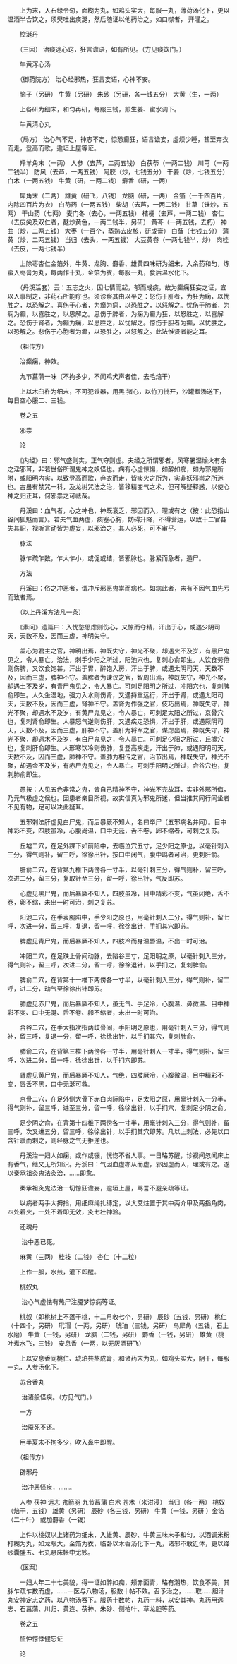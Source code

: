 <!-- { "loadSidebar": true } -->
　　上为末，入石绿令匀，面糊为丸，如鸡头实大，每服一丸，薄荷汤化下，更以温酒半合饮之，须臾吐出痰涎，然后随证以他药治之。如口噤者， 开灌之。

　　控涎丹

　　（三因） 治痰迷心窍，狂言谵语，如有所见。（方见痰饮门。）

　　牛黄泻心汤

　　（御药院方） 治心经邪热，狂言妄语，心神不安。

　　脑子（另研） 牛黄（另研） 朱砂（另研，各一钱五分） 大黄（生，一两）

　　上各研为细末，和匀再研，每服三钱，煎生姜、蜜水调下。

　　牛黄清心丸

　　（局方） 治心气不足，神志不定，惊恐癫狂，语言谵妄，虚烦少睡，甚至弃衣而走，登高而歌，逾垣上屋等证。

　　羚羊角末（一两） 人参（去芦，二两五钱） 白茯苓（一两二钱） 川芎（一两二钱半） 防风（去芦，一两五钱） 阿胶（炒，七钱五分） 干姜（炒，七钱五分） 白术（一两五钱） 牛黄（研，一两二钱） 麝香（研，一两）

　　犀角末（二两） 雄黄（研飞，八钱） 龙脑（研，一两） 金箔（一千四百片，内除四百片为衣） 白芍药（一两五钱） 柴胡（去芦，一两二钱） 甘草（锉炒，五两） 干山药（七两） 麦门冬（去心，一两五钱） 桔梗（去芦，一两二钱） 杏仁（去皮尖及双仁者，麸炒黄色，一两二钱半，另研） 黄芩（一两五钱，去朽） 神曲（炒，二两五钱） 大枣（一百个，蒸熟去皮核，研成膏） 白蔹（七钱五分） 蒲黄（炒，二两五钱） 当归（去头，一两五钱） 大豆黄卷（一两七钱半，炒） 肉桂（去皮，一两七钱半）

　　上除枣杏仁金箔外，牛黄、龙胸、麝香、雄黄四味研为细末，入余药和匀，炼蜜入枣膏为丸，每两作十丸，金箔为衣，每服一丸，食后温水化下。

　　（丹溪活套）云：五志之火，因七情而起，郁而成痰，故为癫痫狂妄之证，宜以人事制之，非药石所能疗也。须诊察其由以平之：怒伤于肝者，为狂为痫，以忧胜之，以恐解之。喜伤于心者，为癫为痫，以恐胜之，以怒解之。忧伤于肺者，为痫为癫，以喜胜之，以思解之。思伤于脾者，为痫为癫为狂，以怒胜之，以喜解之。恐伤于肾者，为癫为痫，以思胜之，以忧解之。惊伤于胆者为癫，以忧胜之，以恐解之。悲伤于心胞者为癫，以恐胜之，以怒解之。此法惟贤者能之耳。

　　（祖传方）

　　治癫痫，神效。

　　九节菖蒲一味（不拘多少，不闻鸡犬声者佳，去毛焙干）

　　上以木臼杵为细末，不可犯铁器，用黑 猪心，以竹刀批开，沙罐煮汤送下，每日空心服二、三钱。

　　卷之五

　　邪祟

　　论

　　《内经》曰：邪气盛则实，正气夺则虚。夫经之所谓邪者，风寒暑湿燥火有余之淫邪耳，非若世俗所谓鬼神之妖怪也。病有心虚惊惕，如醉如痴，如为邪鬼所附，或阳明内实，以致登高而歌，弃衣而走，皆痰火之所为，实非妖邪祟之所迷也。古虽有禁咒一科，及龙树咒法之治，皆移精变气之术，但可解疑释惑，以使心神之归正耳，何邪祟之可祛哉。

　　丹溪曰：血气者，心之神也，神既衰乏，邪因而入，理或有之（按：此恐指山谷间狐魅而言）。若夫气血两虚，痰塞心胸，妨碍升降，不得营运，以致十二官各失其职，视听言动皆为虚妄，以邪治之，其人必死，可不审乎。

　　脉法

　　脉乍疏乍数，乍大乍小，或促或结，皆邪脉也。脉紧而急者，遁尸。

　　方法

　　丹溪曰：俗之冲恶者，谓冲斥邪恶鬼祟而病也。如病此者，未有不因气血先亏而致者焉。

　　（以上丹溪方法凡一条）

　　《素问》遗篇曰：入忧愁思虑则伤心，又惊而夺精，汗出于心，或遇少阴司天，天数不及，因而三虚，神明失守。

　　盖心为君主之官，神明出焉，神既失守，神光不聚，却遇火不及岁，有黑尸鬼见之，令人暴亡。治法，刺手少阳之所过，阳池穴也，复刺心俞即生。人饮食劳倦则伤脾，又饮食饱甚，汗出于胃，醉饱入房，汗出于脾，或遇太阴司天，天数不及，因而三虚，脾神不守。盖脾者为谏议之官，智周出焉，神既失守，神光不聚，却遇土不及岁，有青尸鬼见之，令人暴亡。可刺足阳明之所过，冲阳穴也，复刺脾俞即生。人久坐湿地，强力入水则伤肾，又遇持重远行，汗出于肾，或遇太阳司天，天数不及，因而三虚，肾神不守。盖肾为作强之官，伎巧出焉，神既失守，神光不聚，却遇水不及岁，有黄尸鬼见之，令人暴亡，可刺足太阳之所过，京骨穴也，复刺肾俞即生。人暴怒气逆则伤肝，又遇疾走恐惧，汗出于肝，或遇厥阴司天，天数不及，因而三虚，肝神不守。盖肝为将军之官，谋虑出焉，神既失守，神光不聚，却遇木不及岁，有白尸鬼见之，令人暴亡。可刺足少阳之所过，丘墟穴也，复刺肝俞即生。人形寒饮冷则伤肺，复登高疾走，汗出于肺，或遇阳明司天，天数不及，因而三虚，肺神不守。盖肺为相传之官，治节出焉，神既失守，神光不聚，却遇金不及岁，有赤尸鬼见之，令人暴亡。可刺手阳明之所过，合谷穴也，复刺肺俞即生。

　　愚按：人见五色非常之鬼，皆自己精神不守，神光不完故耳，实非外邪所侮，乃元气极虚之候也。因患者亲目所视，故实信真为邪鬼所迷，但当推其同行同坐者不见有物，足可以决此疑耳。

　　五邪刺法肝虚见白尸鬼，而后暴厥不知人，名曰卒尸（五邪病名并同）。目中神彩不变，四肢虽冷，心腹尚温，口中无涎，舌不卷，卵不缩者，可刺之复苏。

　　丘墟二穴，在足外踝下如前陷中，去临泣穴五寸，足少阳之原也，以毫针刺入三分，得气则补，留三呼，徐徐出针，按口中闭气，腹中鸣者可治，更刺肝俞。

　　肝俞二穴，在背第九椎下两傍各一寸半，以毫针刺三分，得气则补，留三呼，次进二分，留三分，复取针至三分，留一呼，徐出针，气反即苏。

　　心虚见黑尸鬼，而后暴厥不知人，四肢虽冷，目中精彩不变，气虽闭绝，舌不卷，卵不缩，未出一时可治，刺之复苏。

　　阳池二穴，在手表腕陷中，手少阳之原也，用毫针刺入二分，得气则补，留七呼，次进一分，留三呼，复退，留一呼，徐徐出针，手扪其穴即苏。

　　脾虚见青尸鬼，而后暴厥不知人，四肢冷而身温唇温，不出一时可治。

　　冲阳二穴，在足趺上骨间动脉，去陷谷三寸，足阳明之原，以毫针刺入三分，得气则补，留三呼，次进二分，留一呼，徐徐退针，以手扪之，复刺脾俞。

　　脾俞二穴，在背第十一椎下两傍各一寸半，以毫针刺入三分，得气则补，留二呼，进二分，动气至徐徐出针即苏。

　　肺虚见赤尸鬼，而后暴厥不知人，虽无气、手足冷，心腹温、鼻微温、目中神彩不变、口中无涎、舌不卷、卵不缩者，未出一时可治。

　　合谷二穴，在手大指次指两歧骨间，手阳明之原也，用毫针刺入三分，得气则补，留三呼，复退一分，留一呼，徐徐出针，以手扪其穴，复刺肺俞。

　　肺俞二穴，在背第三椎下两傍各一寸半，用毫针刺入一寸半，得气则补，留三呼，次进二分，留一呼，徐徐出针，以手扪穴即苏。

　　肾虚见黄尸鬼，而后暴厥不知人，气绝，四肢厥冷，心腹微温，目中精彩不变，唇舌不黑，口中无涎可救。

　　京骨二穴，在足外侧大骨下赤白肉际陷中，足太阳之原，用毫针刺入一分半，得气则补，留三呼，进至三分，留一呼，徐徐出针，以手扪穴，复刺足少阴之俞。

　　足少阴之俞，在背第十四椎下两傍各一寸半，用毫针刺入三分，得气则补，留三呼，次又进五分，留三呼，徐徐出针，以手扪其穴即苏。凡以上刺法，必先以口含针暖而刺之，则经脉之气无拒逆也。

　　丹溪治一妇人如痫，或作或辍，恍惚不省人事。一日略苏醒，诊视间忽闻床上有香气，继又无所知识。丹溪曰：气因血虚亦从而虚，邪因虚而入，理或有之。遂以秦承祖灸鬼法灸治，……即愈。

　　秦承祖灸鬼法治一切惊狂谵妄，逾垣上屋，骂詈不避亲疏等证。

　　以病者两手大拇指，用细麻绳扎缚定，以大艾炷置于其中两介甲及两指角肉，四处着火，一处不着即无效，灸七壮神验。

　　还魂丹

　　 治中恶已死。

　　麻黄（三两） 桂枝（二钱） 杏仁（十二粒）

　　上作一服，水煎，灌下即醒。

　　桃奴丸

　　 治心气虚怯有热尸注魇梦惊痫等证。

　　桃奴（即桃树上不落干桃，十二月收七个，另研） 辰砂（五钱，另研） 桃仁（十四个，另研） 玳瑁（一两，另研） 琥珀（三钱，另研） 乌犀角（五钱，石上水磨） 牛黄（一钱，另研） 龙脑（二钱，另研） 麝香（一钱，另研） 雄黄（桃叶煮水飞，三钱） 安息香（一两，以无灰酒研飞）

　　上以安息香同桃仁、琥珀共熬成膏，和诸药末为丸，如鸡头实大，阴干，每服一丸，人参汤化下。

　　苏合香丸

　　 治诸般怪疾。（方见气门。）

　　一方

　　 治魇死不还。

　　用半夏末不拘多少，吹入鼻中即醒。

　　（祖传方）

　　辟邪丹

　　 治冲恶怪疾，……。

　　人参 茯神 远志 鬼箭羽 九节菖蒲 白术 苍术（米泔浸） 当归（各一两） 桃奴（焙干，五钱） 雄黄（另研） 辰砂（各三钱，另研） 牛黄（一钱，另研 ）金箔（二十叶） 或加麝香（一钱）

　　上件以桃奴以上诸药为细末，入雄黄、辰砂、牛黄三味末子和匀，以酒调米粉打糊为丸，如龙眼大，金箔为衣，临卧以木香汤化下一丸，诸邪不敢近体，更以绛纱囊盛五、七丸悬床帐中尤妙。

　　（医案）

　　一妇人年二十七美貌，得一证如醉如痴，颊赤面青，略有潮热，饮食不美，其脉乍疏乍数而虚，……一医与八物汤，服数十帖不效。召予治之，……取……胆汁丸安神定志之药，以八物汤吞下。服药十数帖，丸药一料，以安其神。丸药用远志、石菖蒲、川归、黄连、茯神、朱砂、侧柏叶、草龙胆等药。

　　卷之五

　　怔忡惊悸健忘证

　　论

